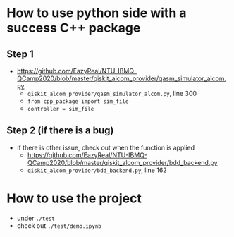 # How to use python side with a success C++ package

## Step 1
- https://github.com/EazyReal/NTU-IBMQ-QCamp2020/blob/master/qiskit_alcom_provider/qasm_simulator_alcom.py
    - `qiskit_alcom_provider/qasm_simulator_alcom.py`, line 300
    - `from cpp_package import sim_file`
    - `controller = sim_file`
    
## Step 2 (if there is a bug)
- if there is other issue, check out when the function is applied
    - https://github.com/EazyReal/NTU-IBMQ-QCamp2020/blob/master/qiskit_alcom_provider/bdd_backend.py
    - `qiskit_alcom_provider/bdd_backend.py`, line 162
    
# How to use the project 
- under `./test`
- check out `./test/demo.ipynb`